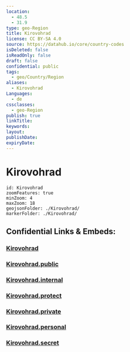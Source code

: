 ```yaml
---
location:
  - 48.5
  - 31.9
type: geo-Region
title: Kirovohrad
license: CC BY-SA 4.0
source: https://datahub.io/core/country-codes
isDeleted: false
isReadOnly: false
draft: false
confidential: public
tags:
  - geo/Country/Region
aliases:
  - Kirovohrad
Languages:
  - de
cssclasses:
  - geo-Region
publish: true
linkTitle:
keywords:
layout:
publishDate:
expiryDate:
---
```


# Kirovohrad

```leaflet
id: Kirovohrad
zoomFeatures: true 
minZoom: 4 
maxZoom: 18
geojsonFolder: ./Kirovohrad/
markerFolder: ./Kirovohrad/
```


## Confidential Links & Embeds: 

### [Kirovohrad](/_Standards/Earth/Continent/Europe/Europe~East/Ukraine/Regions~Ukraine/Kirovohrad.md) 

### [Kirovohrad.public](/_public/Earth/Continent/Europe/Europe~East/Ukraine/Regions~Ukraine/Kirovohrad.public.md) 

### [Kirovohrad.internal](/_internal/Earth/Continent/Europe/Europe~East/Ukraine/Regions~Ukraine/Kirovohrad.internal.md) 

### [Kirovohrad.protect](/_protect/Earth/Continent/Europe/Europe~East/Ukraine/Regions~Ukraine/Kirovohrad.protect.md) 

### [Kirovohrad.private](/_private/Earth/Continent/Europe/Europe~East/Ukraine/Regions~Ukraine/Kirovohrad.private.md) 

### [Kirovohrad.personal](/_personal/Earth/Continent/Europe/Europe~East/Ukraine/Regions~Ukraine/Kirovohrad.personal.md) 

### [Kirovohrad.secret](/_secret/Earth/Continent/Europe/Europe~East/Ukraine/Regions~Ukraine/Kirovohrad.secret.md)

